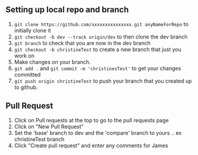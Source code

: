 ## Setting up local repo and branch

1. `git clone https://github.com/xxxxxxxxxxxxxxx.git anyNameForRepo` to initially clone it
2. `git checkout -b dev --track origin/dev` to then clone the dev branch
3. `git branch` to check that you are now in the dev branch
4. `git checkout -b christineTest` to create a new branch that just you work on
5. Make changes on your branch.
6. `git add .` and `git commit -m 'christinesTest'` to get your changes committed
7.  `git push origin christineTest` to push your branch that you created up to github.

## Pull Request
1.  Click on Pull requests at the top to go to the pull requests page
2. Click on "New Pull Request" 
3. Set the 'base' branch to dev and the 'compare' branch to yours .. ex christineTest branch
4. Click "Create pull request" and enter any comments for James

